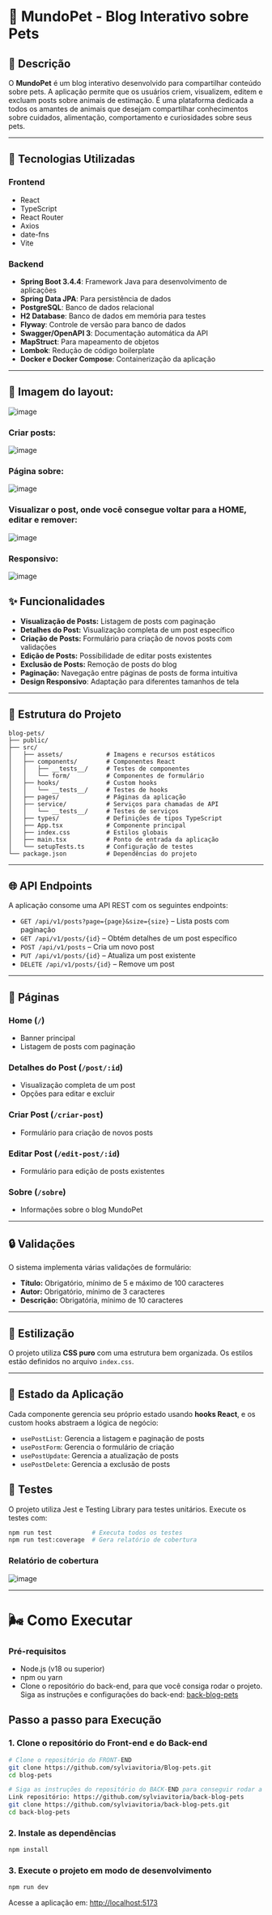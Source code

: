 # 🐾 MundoPet - Blog Interativo sobre Pets

## 📝 Descrição

O **MundoPet** é um blog interativo desenvolvido para compartilhar conteúdo sobre pets. A aplicação permite que os usuários criem, visualizem, editem e excluam posts sobre animais de estimação. É uma plataforma dedicada a todos os amantes de animais que desejam compartilhar conhecimentos sobre cuidados, alimentação, comportamento e curiosidades sobre seus pets.

---

## 🚀 Tecnologias Utilizadas

### Frontend

- React   
- TypeScript  
- React Router  
- Axios  
- date-fns  
- Vite 

### Backend

- **Spring Boot 3.4.4**: Framework Java para desenvolvimento de aplicações
- **Spring Data JPA**: Para persistência de dados
- **PostgreSQL**: Banco de dados relacional
- **H2 Database**: Banco de dados em memória para testes
- **Flyway**: Controle de versão para banco de dados
- **Swagger/OpenAPI 3**: Documentação automática da API
- **MapStruct**: Para mapeamento de objetos
- **Lombok**: Redução de código boilerplate
- **Docker e Docker Compose**: Containerização da aplicação

---

## 🎨 Imagem do layout:
![image](https://github.com/user-attachments/assets/28e93866-26ad-4679-ac7b-131128f8335e)

### Criar posts:
![image](https://github.com/user-attachments/assets/e223aca9-93da-42bd-ade2-fbf1ba7b2b2b)

### Página sobre:
![image](https://github.com/user-attachments/assets/c7fcf1eb-3365-4e84-815b-815f790fa32c)

### Visualizar o post, onde você consegue voltar para a HOME, editar e remover:
![image](https://github.com/user-attachments/assets/6077f833-3c65-4995-aae9-b863181e31cd)
### Responsivo:
![image](https://github.com/user-attachments/assets/7ac5eb17-2640-41b6-aabc-d0d3f715636d)



## ✨ Funcionalidades

- **Visualização de Posts:** Listagem de posts com paginação  
- **Detalhes do Post:** Visualização completa de um post específico  
- **Criação de Posts:** Formulário para criação de novos posts com validações  
- **Edição de Posts:** Possibilidade de editar posts existentes  
- **Exclusão de Posts:** Remoção de posts do blog  
- **Paginação:** Navegação entre páginas de posts de forma intuitiva
- **Design Responsivo**: Adaptação para diferentes tamanhos de tela

---

## 📂 Estrutura do Projeto

```
blog-pets/
├── public/
├── src/
│   ├── assets/            # Imagens e recursos estáticos
│   ├── components/        # Componentes React
│   │   ├── __tests__/     # Testes de componentes
│   │   └── form/          # Componentes de formulário
│   ├── hooks/             # Custom hooks
│   │   └── __tests__/     # Testes de hooks
│   ├── pages/             # Páginas da aplicação
│   ├── service/           # Serviços para chamadas de API
│   │   └── __tests__/     # Testes de serviços
│   ├── types/             # Definições de tipos TypeScript
│   ├── App.tsx            # Componente principal
│   ├── index.css          # Estilos globais
│   ├── main.tsx           # Ponto de entrada da aplicação
│   └── setupTests.ts      # Configuração de testes
└── package.json           # Dependências do projeto
```

---

## 🌐 API Endpoints

A aplicação consome uma API REST com os seguintes endpoints:

- `GET /api/v1/posts?page={page}&size={size}` – Lista posts com paginação  
- `GET /api/v1/posts/{id}` – Obtém detalhes de um post específico  
- `POST /api/v1/posts` – Cria um novo post  
- `PUT /api/v1/posts/{id}` – Atualiza um post existente  
- `DELETE /api/v1/posts/{id}` – Remove um post  

---

## 📱 Páginas

### Home (`/`)

- Banner principal  
- Listagem de posts com paginação

### Detalhes do Post (`/post/:id`)

- Visualização completa de um post  
- Opções para editar e excluir

### Criar Post (`/criar-post`)

- Formulário para criação de novos posts

### Editar Post (`/edit-post/:id`)

- Formulário para edição de posts existentes

### Sobre (`/sobre`)

- Informações sobre o blog MundoPet

---

## 🔒 Validações

O sistema implementa várias validações de formulário:

- **Título:** Obrigatório, mínimo de 5 e máximo de 100 caracteres  
- **Autor:** Obrigatório, mínimo de 3 caracteres  
- **Descrição:** Obrigatória, mínimo de 10 caracteres  

---

## 🎨 Estilização

O projeto utiliza **CSS puro** com uma estrutura bem organizada. Os estilos estão definidos no arquivo `index.css`.

---

## 🔄 Estado da Aplicação

Cada componente gerencia seu próprio estado usando **hooks React**, e os custom hooks abstraem a lógica de negócio:

- `usePostList`: Gerencia a listagem e paginação de posts  
- `usePostForm`: Gerencia o formulário de criação  
- `usePostUpdate`: Gerencia a atualização de posts  
- `usePostDelete`: Gerencia a exclusão de posts

## 🧪 Testes
O projeto utiliza Jest e Testing Library para testes unitários. Execute os testes com:
```bash
npm run test           # Executa todos os testes
npm run test:coverage  # Gera relatório de cobertura
```
### Relatório de cobertura
![image](https://github.com/user-attachments/assets/b2d5d797-1e37-4aed-a40a-83af4a8256d6)

---

# 🌬️ Como Executar

### Pré-requisitos

- Node.js (v18 ou superior)  
- npm ou yarn  
- Clone o repositório do back-end, para que você consiga rodar o projeto. Siga as instruções e configurações do back-end: [back-blog-pets](https://github.com/sylviavitoria/back-blog-pets)

## Passo a passo para Execução

### 1. Clone o repositório do Front-end e do Back-end
```bash
# Clone o repositório do FRONT-END
git clone https://github.com/sylviavitoria/Blog-pets.git
cd blog-pets

# Siga as instruções do repositório do BACK-END para conseguir rodar a aplicação
Link repositório: https://github.com/sylviavitoria/back-blog-pets
git clone https://github.com/sylviavitoria/back-blog-pets.git
cd back-blog-pets
```

### 2. Instale as dependências
```bash
npm install
```
### 3. Execute o projeto em modo de desenvolvimento
```bash
npm run dev
```

Acesse a aplicação em: [http://localhost:5173](http://localhost:5173)

